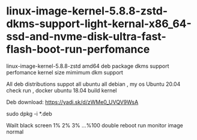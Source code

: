 # linux-image-kernel-5.8.8-zstd-dkms-support-light-kernal-x86_64-ssd-and-nvme-disk-ultra-fast-flash-boot-run-perfomance
linux-image-kernel-5.8.8-zstd amd64 deb package dkms support perfomance kernel size mimimum dkm support 

All deb distributions suppot all ubuntu all debian , my os Ubuntu 20.04 check run , docker ubuntu 18.04 build kernel 

Deb download: https://yadi.sk/d/zWMe0_UVQV9WsA

sudo dpkg -i *.deb

Wailt black screen 1% 2% 3% ...%100 double reboot run monitor image normal
